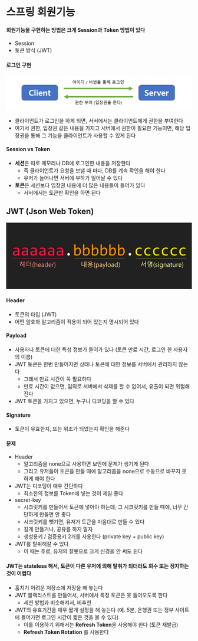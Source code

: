# 스프링 회원기능



#### 회원기능을 구현하는 방법은 크게 Session과 Token 방법이 있다

- Session
- 토큰 방식 (JWT)





#### 로그인 구현

![image-20231012195951730](20_제로베이스_스프링부트_회원기능.assets/image-20231012195951730.png)

- 클라이언트가 로그인을 하게 되면, 서버에서는 클라이언트에게 권한을 부여한다
- 여기서 권한, 입장권 같은 내용을 가지고 서버에서 권한이 필요한 기능이면, 해당 입장권을 통해 그 기능을 클라이언트가 사용할 수 있게 된다



#### Session vs Token

- **세션**은 따로 메모리나 DB에 로그인한 내용을 저장한다
  - 즉 클라이언트가 요청을 보낼 때 마다, DB를 계속 확인을 해야 한다
  - 유저가 늘어나면 서버에 부하가 일어날 수 있다
- **토큰**은 세션보다 입장권 내용에 더 많은 내용들이 들어가 있다
  - 서버에서는 토큰만 확인을 하면 된다





## JWT (Json Web Token)

![jwt](20_제로베이스_스프링부트_회원기능.assets/jwt.png)

#### Header

- 토큰의 타입 (JWT)
- 어떤 암호화 알고리즘이 적용이 되어 있는지 명시되어 있다



#### Payload

- 사용자나 토큰에 대한 특성 정보가 들어가 있다 (토큰 만료 시간, 로그인 한 사용자의 이름)
- JWT 토큰은 한번 만들어지면 상태나 토큰에 대한 정보를 서버에서 관리하지 않는다
  - 그래서 만료 시간이 꼭 필요하다
  - 만료 시간이 없으면, 임의로 서버에서 삭제를 할 수 없어서, 유출이 되면 위험해진다
- JWT 토큰을 가지고 있으면, 누구나 디코딩을 할 수 있다



#### Signature

- 토큰이 유효한지, 또는 위조가 되었는지 확인을 해준다



#### 문제

- Header
  - 알고리즘을 none으로 사용하면 보안에 문제가 생기게 된다
  - 그리고 유저들이 토큰을 만들 때에 알고리즘을 none으로 수동으로 바꾸지 못 하게 해야 한다
- JWT는 디코딩이 매우 간단하다
  - 최소한의 정보를 Token에 넣는 것이 제일 좋다
- secret-key
  - 시크릿키를 만들어서 토큰에 넣어야 하는데, 그 시크릿키를 만들 때에, 너무 간단하게 만들면 안 좋다
  - 시크릿키를 뺏기면, 유저가 토큰을 마음대로 만들 수 있다
  - 길게 만들거나, 공유를 하지 말자
  - 생성용키 / 검증용키 2개를 사용한다 (private key + public key)
- JWT를 탈취해갈 수 있다
  - 이 때는 주로, 유저의 잘못으로 크게 신경을 안 써도 된다



#### JWT는 stateless 해서, 토큰이 다른 유저에 의해 탈취가 되더라도 회수 또는 정지하는 것이 어렵다

- 훔치기 어려운 저장소에 저장을 해 놓는다
- JWT 블랙리스트를 만들어서, 서버에서 특정 토큰은 못 들어오도록 한다
  - 세션 방법과 비슷해져서, 비추천
- JWT의 유효기간을 매우 짧게 설정을 해 놓는다 (예. 5분, 은행권 또는 정부 사이트에 들어가면 로그인 시간이 짧은 것을 볼 수 있다)
  - 이를 이용하기 위해서는 **Refresh Token**을 사용해야 한다 (토큰 재발급) 
  - **Refresh Token Rotation** 를 사용한다







